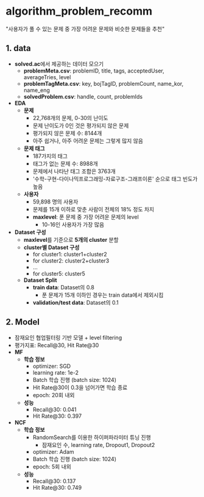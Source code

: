 # algorithm_problem_recomm
 "사용자가 풀 수 있는 문제 중 가장 어려운 문제와 비슷한 문제들을 추천"

## 1. data
* **solved.ac**에서 제공하는 데이터 모으기
  * **problemMeta.csv**: problemID, title, tags, acceptedUser, averageTries, level
  * **problemTagMeta.csv**: key, bojTagID, problemCount, name_kor, name_eng
  * **solvedProblem.csv**: handle, count, problemIds
* **EDA**
  * **문제**
    * 22,768개의 문제, 0-30의 난이도
    * 문제 난이도가 0인 것은 평가되지 않은 문제
    * 평가되지 않은 문제 수: 8144개
    * 아주 쉽거나, 아주 어려운 문제는 그렇게 많지 않음
  * **문제 태그**
    * 187가지의 태그
    * 태그가 없는 문제 수: 8988개
    * 문제에서 나타난 태그 조합은 3763개
    * '수학-구현-다이나믹프로그래밍-자료구조-그래프이론' 순으로 태그 빈도가 높음
  * **사용자**
    * 59,898 명의 사용자
    * 문제를 15개 이하로 맞춘 사람이 전체의 18% 정도 차지
    * **maxlevel**: 푼 문제 중 가장 어려운 문제의 level
      * 10-16인 사용자가 가장 많음
 * **Dataset 구성**
    * **maxlevel**를 기준으로 **5개의 cluster** 분할
    * **cluster별 Dataset 구성**
      * for cluster1: cluster1+cluster2
      * for cluster2: cluster2+cluster3
      * ...
      * for cluster5: cluster5
    * **Dataset Split**
      * **train data**: Dataset의 0.8
        * 푼 문제가 15개 이하인 경우는 train data에서 제외시킴
      * **validation/test data**: Dataset의 0.1
  
## 2. Model
* 잠재요인 협업필터링 기반 모델 + level filtering
* 평가지표: Recall@30, Hit Rate@30
* **MF**
  * **학습 정보**
    * optimizer: SGD
    * learning rate: 1e-2
    * Batch 학습 진행 (batch size: 1024)
    * Hit Rate@30이 0.3을 넘어가면 학습 종료
    * epoch: 20회 내외
  * **성능**
    * Recall@30: 0.041
    * Hit Rate@30: 0.397
* **NCF**
  * **학습 정보**
    * RandomSearch를 이용한 하이퍼파라미터 튜닝 진행
      * 잠재요인 수, learning rate, Dropout1, Dropout2 
    * optimizer: Adam
    * Batch 학습 진행 (batch size: 1024)
    * epoch: 5회 내외
  * **성능**
    * Recall@30: 0.137
    * Hit Rate@30: 0.749
